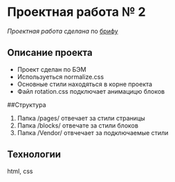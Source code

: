 # Проектная работа № 2

*Проектная работа сделана* по [брифу](https://code.s3.yandex.net/web-developer/project-1/sprint-2-brief.pdf)

## Описание проекта

* Проект сделан по БЭМ
* Используеться normalize.css
* Основные стили находяться в корне проекта
* Файл rotation.css подключает анимацицю блоков

##Структура

1. Папка /pages/ отвечает за стили страницы
2. Папка /blocks/ отвечате за стили блоков
3. Папка /Vendor/ отвчечает за подключаемые стили

## Технологии

html, css
